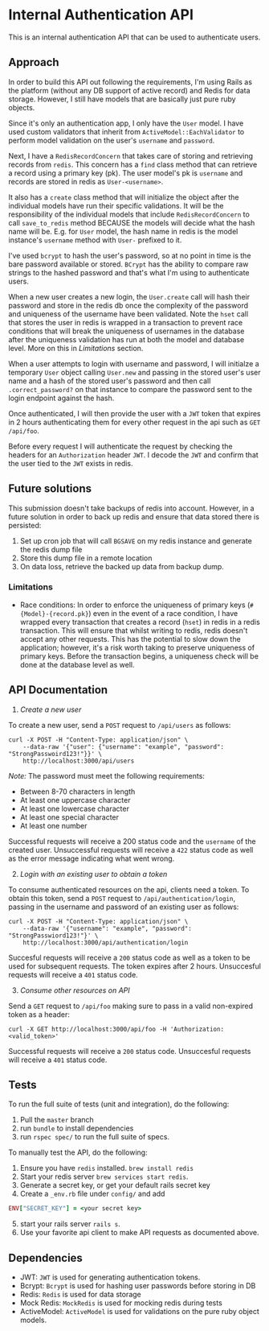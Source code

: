 # Internal Authentication API

This is an internal authentication API that can be used to authenticate users.

## Approach

In order to build this API out following the requirements, I'm using Rails as the platform (without any DB support of active record) and Redis for data storage. However, I still have models that are basically just pure ruby objects.

Since it's only an authentication app, I only have the `User` model. I have used custom validators that inherit from `ActiveModel::EachValidator` to perform model validation on the user's `username` and `password`.

Next, I have a `RedisRecordConcern` that takes care of storing and retrieving records from `redis`. This concern has a `find` class method that can retrieve a record using a primary key (pk). The user model's pk is `username` and records are stored in redis as `User-<username>`. 

It also has a `create` class method that will initialize the object after the individual models have run their specific validations. It will be the responsibility of the individual models that include `RedisRecordConcern` to call `save_to_redis` method BECAUSE the models will decide what the hash name will be. E.g. for `User` model, the hash name in redis is the model instance's `username` method with `User-` prefixed to it.

I've used `bcrypt` to hash the user's password, so at no point in time is the bare password available or stored. `BCrypt` has the ability to compare raw strings to the hashed password and that's what I'm using to authenticate users.

When a new user creates a new login, the `User.create` call will hash their password and store in the redis db once the complexity of the password and uniqueness of the username have been validated. Note the `hset` call that stores the user in redis is wrapped in a transaction to prevent race conditions that will break the uniqueness of usernames in the database after the uniqueness validation has run at both the model and database level. More on this in *Limitations* section.

When a user attempts to login with username and password, I will initialze a temporary `User` object calling `User.new` and passing in the stored user's user name and a hash of the stored user's password and then call `.correct_password?` on that instance to compare the password sent to the login endpoint against the hash.

Once authenticated, I will then provide the user with a `JWT` token that expires in 2 hours authenticating them for every other request in the api such as `GET /api/foo`.

Before every request I will authenticate the request by checking the headers for an `Authorization` header `JWT`. I decode the `JWT` and confirm that the user tied to the `JWT` exists in redis.


## Future solutions

This submission doesn't take backups of redis into account. However, in a future solution in order to back up redis and ensure that data stored there is persisted:

1. Set up cron job that will call `BGSAVE` on my redis instance and generate the redis dump file
2. Store this dump file in a remote location
3. On data loss, retrieve the backed up data from backup dump.

### Limitations 

- Race conditions: In order to enforce the uniqueness of primary keys (`#{Model}-{record.pk}`) even in the event of a race condition, I have wrapped every transaction that creates a record (`hset`) in redis in a redis transaction. This will ensure that whilst writing to redis, redis doesn't accept any other requests. This has the potential to slow down the application; however, it's a risk worth taking to preserve uniqueness of primary keys. Before the transaction begins, a uniqueness check will be done at the database level as well. 

## API Documentation

1. *Create a new user*

To create a new user, send a `POST` request to `/api/users` as follows:

```
curl -X POST -H "Content-Type: application/json" \
    --data-raw '{"user": {"username": "example", "password": "StrongPasswoird123!"}}' \
    http://localhost:3000/api/users
```

*Note:* The password must meet the following requirements:
- Between 8-70 characters in length
- At least one uppercase character
- At least one lowercase character
- At least one special character
- At least one number

Successful requests will receive a 200 status code and the `username` of the created user. Unsuccessful requests will receive a `422` status code as well as the error message indicating what went wrong.

2. *Login with an existing user to obtain a token*

To consume authenticated resources on the api, clients need a token. To obtain this token, send a `POST` request to `/api/authentication/login`, passing in the username and password of an existing user as follows:

```
curl -X POST -H "Content-Type: application/json" \
    --data-raw '{"username": "example", "password": "StrongPasswiord123!"}' \
    http://localhost:3000/api/authentication/login
```

Succesful requests will receive a `200` status code as well as a token to be used for subsequent requests. The token expires after 2 hours. Unsuccesful requests will receive a `401` status code.

3. *Consume other resources on API*

Send a `GET` request to `/api/foo` making sure to pass in a valid non-expired token as a header:

```
curl -X GET http://localhost:3000/api/foo -H 'Authorization:<valid_token>'
```

Successful requests will receive a `200` status code. Unsuccesful requests will receive a `401` status code.


## Tests

To run the full suite of tests (unit and integration), do the following:

1. Pull the `master` branch
2. run `bundle` to install dependencies
3. run `rspec spec/` to run the full suite of specs.

To manually test the API, do the following:

1. Ensure you have `redis` installed. `brew install redis`
2. Start your redis server `brew services start redis`.
3. Generate a secret key, or get your default rails secret key
4. Create a `_env.rb` file under `config/` and add 
```ruby
ENV["SECRET_KEY"] = <your secret key>
```
5. start your rails server `rails s`.
6. Use your favorite api client to make API requests as documented above.


## Dependencies

- JWT: `JWT` is used for generating authentication tokens.
- Bcrypt: `Bcrypt` is used for hashing user passwords before storing in DB
- Redis: `Redis` is used for data storage
- Mock Redis: `MockRedis` is used for mocking redis during tests
- ActiveModel: `ActiveModel` is used for validations on the pure ruby object models.
